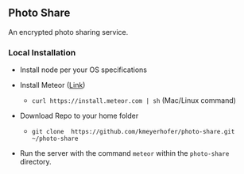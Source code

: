 ## Photo Share

An encrypted photo sharing service.

### Local Installation

* Install node per your OS specifications

* Install Meteor ([Link](https://guide.meteor.com/code-style.html#eslint-installing))

  * `curl https://install.meteor.com | sh` (Mac/Linux command)

* Download Repo to your home folder

  * `git clone  https://github.com/kmeyerhofer/photo-share.git ~/photo-share`

* Run the server with the command `meteor` within the `photo-share` directory.
